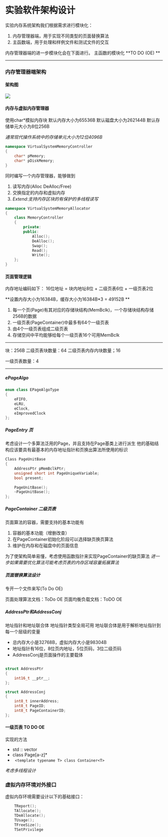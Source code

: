 <!--
   Copyright (C) 2024  All rights reserved.

   Author        : OceanEyeFF
   Email         : fdch00@163.com
   File Name     : Structure Design.md
   Last Modified : 2024-10-27 18:53
   Describe      : 

-->

实验软件架构设计
====

实验内存系统架构我们根据需求进行模块化：
1. 内存管理器端，用于实现不同类型的页面替换算法
2. 主函数端，用于处理和样例文件和测试文件的交互

内存管理器端的进一步模块化会在下面进行。
主函数的模块化 **TO DO (OE) **

------

### 内存管理器端架构

#### 架构图

![](https://markdown-document-1253470282.cos.ap-guangzhou.myqcloud.com/2024OS内存管理器端.jpg)

#### 内存与虚拟内存管理器

使用char*模拟内存块
默认内存大小为65536B
默认磁盘大小为262144B
默认存储单元大小为8位256B

*通常现代操作系统中的存储单元大小为12位4096B*

```C++
namespace VirtualSystemMemoryController
{
	char* pMemory;
	char* pDiskMemory;
}
```

同时编写一个内存管理器，能够做到
1. 读写内存(Alloc DeAlloc/Free)
2. 交换指定的内存和虚拟内存
3. *Extend:支持内存区块的有保护的多线程读写*

```C++
namespace VirtualSystemMemoryAllocator
{
	class MemoryController
	{
		private:
		public:
			Alloc();
			DeAlloc();
			Swap();
        	Read();
        	Write();
	};
}
```

#### 页面管理逻辑

内存地址编码如下：
16位地址 =  块内地址8位 + 二级页表6位 + 一级页表2位

**设置内存大小为16384B，缓存大小为16384B*3 = 49152B **
1. 每一个页(Page)有其对应的存储块结构(MemBclk)，一个存储块结构存储256B的数据
2. 一级页表(PageContainer)中最多有64个一级页表
3. 由4个一级页表组成二级页表
4. 存储空间中平均能够给每个一级页表16个可用MemBclk

***

块：256B
二级页表块数量：64
二级页表内存内块数量；16

一级页表数量：4



***

##### ePageAlgo

```C++
enum class EPageAlgoType
{
	eFIFO,
	eLRU,
	eClock,
	eImprovedClock
};
```

##### PageEntry 页

考虑设计一个多算法泛用的Page，并且支持在Page基类上进行派生
他的基础结构应该要具有最基本的内存地址指针和页换出算法所使用的标识

```C++
Class PageUnitBase
{
	AddressPtr pMemBclkPtr;
	unsigned short int PageUniqueVariable;
	bool present;
	
	PageUnitBase();
	~PageUnitBase();
};
```

##### PageContainer 二级页表

页面算法的容器，需要支持的基本功能有
1. 容器的基本功能（增删改查）
2. 在PageContainer初始化阶段可以选择缺页换页算法
3. 维护在内存和在磁盘中的页面信息

为了使架构简单易懂，考虑使用函数指针来实现PageContainer的缺页算法
*进一步如果需要优化算法可能考虑页表的内存区域容量拓展算法*

##### 页面替换算法设计

专开一个文件来写(To Do OE)

页面处理算法文档：ToDo OE
页面均衡负载文档：ToDO OE

##### AddressPtr和AddressConj

地址指针和地址联合体
地址指针类型全局可用
地址联合体是用于解析地址指针到每一个层级的变量

* 总内存大小是32768B，虚拟内存大小是98304B
* 地址指针有16位，8位页内地址，5位页码，3位二级页码
* AddressConj是页面操作的主要载体

```C++

struct AddressPtr
{
	int16_t __ptr__;
};

struct AddressConj
{
	int8_t innerAddress;
	int8_t PageID;
	int8_t PageContainerID;
};

```

#### 一级页表 TO DO OE

实现的方法
* std :: vector<PageContainer>
* class Page[a-z]*
* ``` <template typename T> class Container<T>```

*考虑多线程设计*

### 虚拟内存环境对外接口

虚拟内存环境需要设计以下的基础接口：

```C++
	TReport();
	TAllocate();
	TDeAllocate();
	TUsage();
	TFreeSize();
	TSetPrivilege
```

